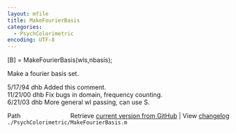 ```yaml
---
layout: mfile
title: MakeFourierBasis
categories:
  - PsychColorimetric
encoding: UTF-8
---
```


[B] = MakeFourierBasis(wls,nbasis);  

Make a fourier basis set.  

5/17/94   dhb     Added this comment.  
11/21/00  dhb   Fix bugs in domain, frequency counting.  
6/21/03   dhb   More general wl passing, can use S.  


<div class="code_header" style="text-align:right;">
  <span style="float:left;">Path&nbsp;&nbsp;</span> <span class="counter">Retrieve <a href=
  "https://raw.github.com/Psychtoolbox-3/Psychtoolbox-3/beta/./PsychColorimetric/MakeFourierBasis.m">current version from GitHub</a> | View <a href=
  "https://github.com/Psychtoolbox-3/Psychtoolbox-3/commits/beta/./PsychColorimetric/MakeFourierBasis.m">changelog</a></span>
</div>
<div class="code">
  <code>./PsychColorimetric/MakeFourierBasis.m</code>
</div>

